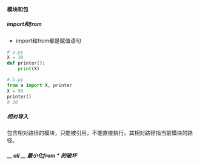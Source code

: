 #### 模块和包

##### import和from

- import和from都是赋值语句
```python a.py
# a.py
X = 30
def printer():
    print(X)
```

```python b.py
# b.py
from a import X, printer 
X = 99
printer()
# 30
```

##### 相对导入
包含相对路径的模块，只能被引用，不能直接执行，其相对路径指当前模块的路径。

##### __ all __ 最小化from * 的破坏

